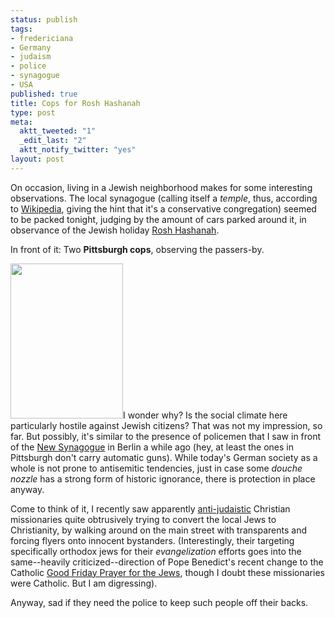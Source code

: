 ```yaml
--- 
status: publish
tags: 
- fredericiana
- Germany
- judaism
- police
- synagogue
- USA
published: true
title: Cops for Rosh Hashanah
type: post
meta: 
  aktt_tweeted: "1"
  _edit_last: "2"
  aktt_notify_twitter: "yes"
layout: post
---
```

On occasion, living in a Jewish neighborhood makes for some interesting observations. The local synagogue (calling itself a <em>temple</em>, thus, according to <a href="http://en.wikipedia.org/wiki/Synagogue">Wikipedia</a>, giving the hint that it's a conservative congregation) seemed to be packed tonight, judging by the amount of cars parked around it, in observance of the Jewish holiday <a href="http://en.wikipedia.org/wiki/Rosh_Hashanah">Rosh Hashanah</a>.

In front of it: Two <strong>Pittsburgh cops</strong>, observing the passers-by.

<img src="http://fredericiana.com/wp-content/uploads/2008/09/berlin-new-synagogue.jpg" alt="" title="Berlin: New Synagogue (picture source: Wikipedia)" width="180" height="248" class="alignright size-full wp-image-1627" />I wonder why? Is the social climate here particularly hostile against Jewish citizens? That was not my impression, so far. But possibly, it's similar to the presence of policemen that I saw in front of the <a href="http://en.wikipedia.org/wiki/New_Synagogue">New Synagogue</a> in Berlin a while ago (hey, at least the ones in Pittsburgh don't carry automatic guns). While today's German society as a whole is not prone to antisemitic tendencies, just in case some <em>douche nozzle</em> has a strong form of historic ignorance, there is protection in place anyway.

Come to think of it, I recently saw apparently <a href="http://en.wikipedia.org/wiki/Anti-Judaism">anti-judaistic</a> Christian missionaries quite obtrusively trying to convert the local Jews to Christianity, by walking around on the main street with transparents and forcing flyers onto innocent bystanders. (Interestingly, their targeting specifically orthodox jews for their <em>evangelization</em> efforts goes into the same--heavily criticized--direction of Pope Benedict's recent change to the Catholic <a href="http://en.wikipedia.org/wiki/Good_Friday_Prayer_for_the_Jews">Good Friday Prayer for the Jews</a>, though I doubt these missionaries were Catholic. But I am digressing).

Anyway, sad if they need the police to keep such people off their backs.
